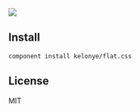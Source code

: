 
![](https://dl.dropbox.com/u/30162278/flat.css.png) 

Install
---

```
component install kelonye/flat.css
```

License
---

MIT
